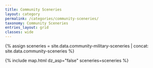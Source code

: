 ```yaml
---
title: Community Sceneries
layout: category
permalink: /categories/community-sceneries/
taxonomy: Community Sceneries
entries_layout: grid
classes: wide
---
```


{% assign sceneries = site.data.community-military-sceneries | concat: site.data.community-sceneries %}

{% include map.html dz_asp="false" sceneries=sceneries %}

<br />